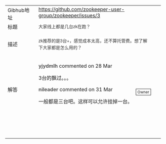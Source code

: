 <p><br></p>
<table>
 <tbody>
  <tr>
   <td width="123" valign="top">Gibhub地址</td>
   <td width="528" valign="top"><a href="https://github.com/zookeeper-user-group/zookeeper/issues/2" title="" target="_blank">https://github.com/zookeeper-user-group/zookeeper/issues/3</a></td>
   <td width="18" valign="top"><br></td>
  </tr>
  <tr>
   <td width="123" valign="top">标题</td>
   <td width="528" valign="top"><span style="color:rgb(51,51,51);font-family:'Helvetica Neue', Helvetica, 'Segoe UI', Arial, freesans, sans-serif;font-size:14px;line-height:22.399999618530273px;background-color:rgb(255,255,255);">大家线上都是几台zk在跑？</span><span style="line-height:0px;"></span><span style="line-height:0px;"></span><span style="line-height:0px;"></span><span style="line-height:0px;"></span><span style="line-height:0px;"></span></td>
   <td width="18" valign="top"><br></td>
  </tr>
  <tr>
   <td>描述</td>
   <td><p><span style="color:rgb(51,51,51);font-family:'Helvetica Neue', Helvetica, 'Segoe UI', Arial, freesans, sans-serif;font-size:14px;line-height:22.399999618530273px;background-color:rgb(255,255,255);">zk推荐的是3台+，感觉成本太高，还不算托管费。想了解下大家都是怎么用的？</span></p></td>
   <td><br></td>
  </tr>
  <tr>
   <td>解答</td>
   <td><p><strong><a href="https://github.com/yjydmlh" class="author" style="color:rgb(85,85,85);text-decoration:none;background:transparent;" target="_blank">yjydmlh</a>&nbsp;</strong>commented&nbsp;<a href="https://github.com/zookeeper-user-group/zookeeper/issues/3#issuecomment-38887026" class="timestamp" style="text-decoration:none;white-space:nowrap;background:transparent;" target="_blank">on 28 Mar</a></p><p style="margin-top:0px;margin-bottom:0px;">3台的飘过。。。</p><p></p><p><span class="timeline-comment-label" style="float:right;margin:8px 0px 0px 10px;padding:2px 5px;font-size:12px;border:1px solid;">Owner</span></p><p><strong><a href="https://github.com/nileader" class="author" style="color:rgb(85,85,85);text-decoration:none;background:transparent;" target="_blank">nileader</a>&nbsp;</strong>commented&nbsp;<a href="https://github.com/zookeeper-user-group/zookeeper/issues/3#issuecomment-39048658" class="timestamp" style="text-decoration:none;white-space:nowrap;background:transparent;" target="_blank">on 31 Mar</a></p><p style="margin-top:0px;margin-bottom:0px;">一般都是三台吧。这样可以允许挂掉一台。</p><p><br></p></td>
   <td><br></td>
  </tr>
  <tr>
   <td><br></td>
   <td><br></td>
   <td><br></td>
  </tr>
  <tr>
   <td><br></td>
   <td><br></td>
   <td><br></td>
  </tr>
 </tbody>
</table>
<p><br></p>
